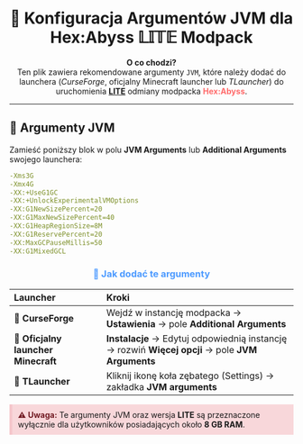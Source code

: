 <!-- JVM.md -->

<h1 align="center">
🚀 Konfiguracja Argumentów JVM dla<br>
Hex:Abyss 𝕃𝕀𝕋𝔼 Modpack
</h1>

<p align="center"><strong>O co chodzi?</strong><br>
Ten plik zawiera rekomendowane argumenty <code>JVM</code>, które należy dodać do launchera  
(<em>CurseForge</em>, oficjalny Minecraft launcher lub <em>TLauncher</em>)  
do uruchomienia <a href="https://github.com/borianek/HexAbyss?tab=readme-ov-file#-modpack--odmiany-" target="_blank"><strong>LITE</strong></a> odmiany modpacka <span style="color:#FF6B6B;"><strong>Hex:Abyss</strong></span>.
</p>

---

## 🎯 Argumenty JVM

Zamieść poniższy blok w polu **JVM Arguments** lub **Additional Arguments** swojego launchera:

```yaml
-Xms3G
-Xmx4G
-XX:+UseG1GC
-XX:+UnlockExperimentalVMOptions
-XX:G1NewSizePercent=20
-XX:G1MaxNewSizePercent=40
-XX:G1HeapRegionSize=8M
-XX:G1ReservePercent=20
-XX:MaxGCPauseMillis=50
-XX:G1MixedGCL
```

<h3 align="center" style="color:#4C9AFF;">🚀 Jak dodać te argumenty</h3>

<table>
  <thead>
    <tr>
      <th align="left">Launcher</th>
      <th align="left">Kroki</th>
    </tr>
  </thead>
  <tbody>
    <tr>
      <td>🔹 <strong>CurseForge</strong></td>
      <td>Wejdź w instancję modpacka → <strong>Ustawienia</strong> → pole <strong>Additional Arguments</strong></td>
    </tr>
    <tr>
      <td>🔹 <strong>Oficjalny launcher Minecraft</strong></td>
      <td><strong>Instalacje</strong> → Edytuj odpowiednią instancję → rozwiń <strong>Więcej opcji</strong> → pole <strong>JVM Arguments</strong></td>
    </tr>
    <tr>
      <td>🔹 <strong>TLauncher</strong></td>
      <td>Kliknij ikonę koła zębatego (Settings) → zakładka <strong>JVM arguments</strong></td>
    </tr>
  </tbody>
</table>

<div style="background-color:#F8D7DA; border-left:5px solid #F5C6CB; padding:10px; margin-top:1em;">
  <strong style="color:#721C24;">⚠️ Uwaga:</strong>  
  Te argumenty JVM oraz wersja <strong>LITE</strong> są przeznaczone wyłącznie dla użytkowników posiadających około <strong>8 GB RAM</strong>.
</div>
